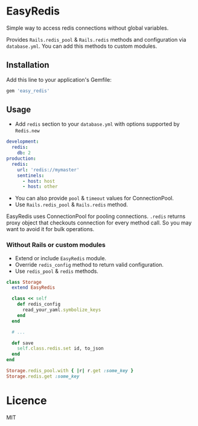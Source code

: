 # EasyRedis

Simple way to access redis connections without global variables.

Provides `Rails.redis_pool` & `Rails.redis` methods and configuration via `database.yml`.
You can add this methods to custom modules.

## Installation

Add this line to your application's Gemfile:

```ruby
gem 'easy_redis'
```

## Usage

- Add `redis` section to your `database.yml` with options supported by `Redis.new`

```yml
development:
  redis:
    db: 2
production:
  redis:
    url: 'redis://mymaster'
    sentinels:
      - host: host
      - host: other
```

- You can also provide `pool` & `timeout` values for ConnectionPool.
- Use `Rails.redis_pool` & `Rails.redis` method.

EasyRedis uses ConnectionPool for pooling connections.
`.redis` returns proxy object that checkouts connection for every method call.
So you may want to avoid it for bulk operations.

### Without Rails or custom modules

- Extend or include `EasyRedis` module.
- Override `redis_config` method to return valid configuration.
- Use `redis_pool` & `redis` methods.

```ruby
class Storage
  extend EasyRedis

  class << self
    def redis_config
      read_your_yaml.symbolize_keys
    end
  end

  # ...

  def save
    self.class.redis.set id, to_json
  end
end

Storage.redis_pool.with { |r| r.get :some_key }
Storage.redis.get :some_key
```

# Licence

MIT
